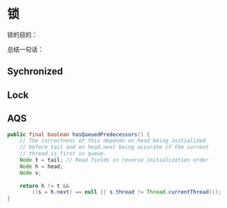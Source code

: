 # 锁



锁的目的：



总结一句话：





## Sychronized









## Lock







## AQS







```java
public final boolean hasQueuedPredecessors() {
    // The correctness of this depends on head being initialized
    // before tail and on head.next being accurate if the current
    // thread is first in queue.
    Node t = tail; // Read fields in reverse initialization order
    Node h = head;
    Node s;
    
    return h != t &&
        ((s = h.next) == null || s.thread != Thread.currentThread());
}
```

